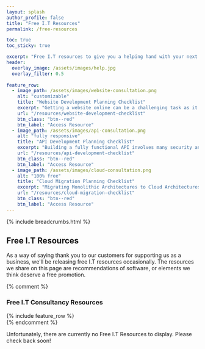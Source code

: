 ```yaml
---
layout: splash 
author_profile: false 
title: "Free I.T Resources"
permalink: /free-resources

toc: true
toc_sticky: true

excerpt: "Free I.T resources to give you a helping hand with your next I.T project."
header:
  overlay_image: /assets/images/help.jpg
  overlay_filter: 0.5 
  
feature_row:
  - image_path: /assets/images/website-consultation.png
    alt: "customizable"
    title: "Website Development Planning Checklist"
    excerpt: "Getting a website online can be a challenging task as it involves so many different stages. Let us break down the planning stages for you in this Website Development Planning Process Checklist."
    url: "/resources/website-development-checklist"
    btn_class: "btn--red"
    btn_label: "Access Resource"
  - image_path: /assets/images/api-consultation.png
    alt: "fully responsive"
    title: "API Development Planning Checklist"
    excerpt: "Building a fully functional API involves many security and design considerations. Let us break down the planning stages for you in this API Development Planning Checklist."
    url: "/resources/api-development-checklist"
    btn_class: "btn--red"
    btn_label: "Access Resource"
  - image_path: /assets/images/cloud-consultation.png
    alt: "100% free"
    title: "Cloud Migration Planning Checklist"
    excerpt: "Migrating Monolithic Architectures to Cloud Architectures involves a significant amount of thought and planning. Let us break down the planning stages for you in this Cloud Migration Planning Checklist."
    url: "/resources/cloud-migration-checklist"
    btn_class: "btn--red"
    btn_label: "Access Resource"  
---
```


{% include breadcrumbs.html %}

## Free I.T Resources
As a way of saying thank you to our customers for supporting us as a business, we'll be releasing free I.T resources occasionally. The resources we share on this page are recommendations of software, or elements we think deserve a free promotion.

{% comment %}
<div>
    <h3>Free I.T Consultancy Resources</h3>
    {% include feature_row %}
</div>
{% endcomment %}

Unfortunately, there are currently no Free I.T Resources to display. Please check back soon!